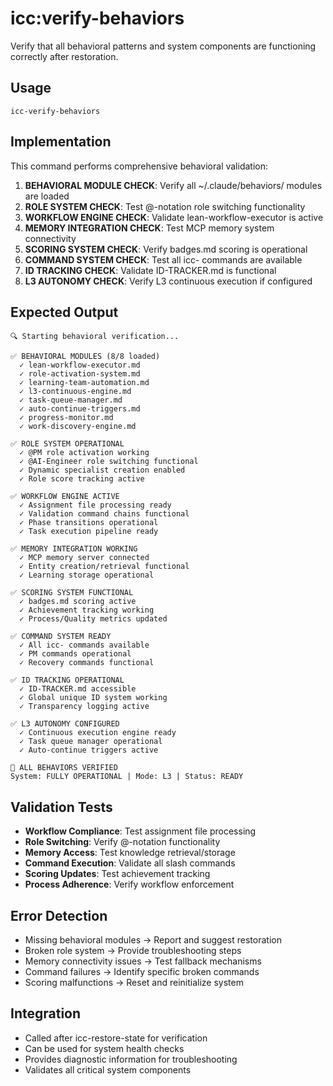 # icc:verify-behaviors

Verify that all behavioral patterns and system components are functioning correctly after restoration.

## Usage
```
icc-verify-behaviors
```

## Implementation
This command performs comprehensive behavioral validation:

1. **BEHAVIORAL MODULE CHECK**: Verify all ~/.claude/behaviors/ modules are loaded
2. **ROLE SYSTEM CHECK**: Test @-notation role switching functionality
3. **WORKFLOW ENGINE CHECK**: Validate lean-workflow-executor is active
4. **MEMORY INTEGRATION CHECK**: Test MCP memory system connectivity
5. **SCORING SYSTEM CHECK**: Verify badges.md scoring is operational
6. **COMMAND SYSTEM CHECK**: Test all icc- commands are available
7. **ID TRACKING CHECK**: Validate ID-TRACKER.md is functional
8. **L3 AUTONOMY CHECK**: Verify L3 continuous execution if configured

## Expected Output
```
🔍 Starting behavioral verification...

✅ BEHAVIORAL MODULES (8/8 loaded)
  ✓ lean-workflow-executor.md
  ✓ role-activation-system.md
  ✓ learning-team-automation.md
  ✓ l3-continuous-engine.md
  ✓ task-queue-manager.md
  ✓ auto-continue-triggers.md
  ✓ progress-monitor.md
  ✓ work-discovery-engine.md

✅ ROLE SYSTEM OPERATIONAL
  ✓ @PM role activation working
  ✓ @AI-Engineer role switching functional
  ✓ Dynamic specialist creation enabled
  ✓ Role score tracking active

✅ WORKFLOW ENGINE ACTIVE
  ✓ Assignment file processing ready
  ✓ Validation command chains functional
  ✓ Phase transitions operational
  ✓ Task execution pipeline ready

✅ MEMORY INTEGRATION WORKING
  ✓ MCP memory server connected
  ✓ Entity creation/retrieval functional
  ✓ Learning storage operational

✅ SCORING SYSTEM FUNCTIONAL
  ✓ badges.md scoring active
  ✓ Achievement tracking working
  ✓ Process/Quality metrics updated

✅ COMMAND SYSTEM READY
  ✓ All icc- commands available
  ✓ PM commands operational
  ✓ Recovery commands functional

✅ ID TRACKING OPERATIONAL
  ✓ ID-TRACKER.md accessible
  ✓ Global unique ID system working
  ✓ Transparency logging active

✅ L3 AUTONOMY CONFIGURED
  ✓ Continuous execution engine ready
  ✓ Task queue manager operational
  ✓ Auto-continue triggers active

🎯 ALL BEHAVIORS VERIFIED
System: FULLY OPERATIONAL | Mode: L3 | Status: READY
```

## Validation Tests
- **Workflow Compliance**: Test assignment file processing
- **Role Switching**: Verify @-notation functionality
- **Memory Access**: Test knowledge retrieval/storage
- **Command Execution**: Validate all slash commands
- **Scoring Updates**: Test achievement tracking
- **Process Adherence**: Verify workflow enforcement

## Error Detection
- Missing behavioral modules → Report and suggest restoration
- Broken role system → Provide troubleshooting steps
- Memory connectivity issues → Test fallback mechanisms
- Command failures → Identify specific broken commands
- Scoring malfunctions → Reset and reinitialize system

## Integration
- Called after icc-restore-state for verification
- Can be used for system health checks
- Provides diagnostic information for troubleshooting
- Validates all critical system components